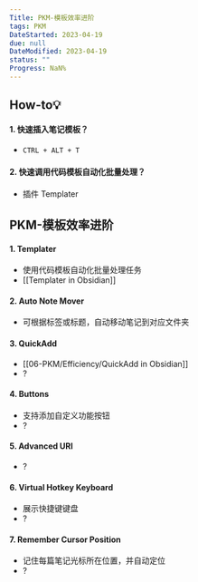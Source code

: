 ```yaml
---
Title: PKM-模板效率进阶
tags: PKM
DateStarted: 2023-04-19
due: null
DateModified: 2023-04-19
status: ""
Progress: NaN%
---
```


## How-to💡

#### 1. 快速插入笔记模板？

- `CTRL + ALT + T`

#### 2. 快速调用代码模板自动化批量处理？

- 插件 Templater

## PKM-模板效率进阶

#### 1. Templater

- 使用代码模板自动化批量处理任务
- [[Templater in Obsidian]]

#### 2. Auto Note Mover

- 可根据标签或标题，自动移动笔记到对应文件夹

#### 3. QuickAdd

- [[06-PKM/Efficiency/QuickAdd in Obsidian]]
- ?

#### 4. Buttons

- 支持添加自定义功能按钮
- ?

#### 5. Advanced URI

- ?

#### 6. Virtual Hotkey Keyboard

- 展示快捷键键盘
- ?

#### 7. Remember Cursor Position

- 记住每篇笔记光标所在位置，并自动定位
- ?
